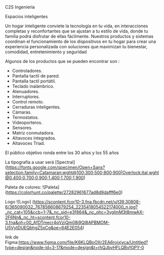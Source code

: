 C2S Ingenieria

Espacios inteligentes

Un hogar inteligente conviete la tecnología en tu vida, en interacciones completas y reconfortantes que se ajustan a tu estilo de vida, donde tu familia podrá disfrutar de ellas fácilmente. Nuestros productos y sistemas coordinan el funcionamiento de los dispositivos en tu hogar para crear una experiencia personalizada con soluciones que maximizan tu bienestar, comodidad, entretenimiento y seguridad

Algunos de los productos que se pueden encontrar son :
- Controladores.
- Pantalla tactil de pared.
- Pantalla tactil portátil.
- Teclado inalámbrico.
- Atenuadores.
- Interruptores.
- Control remoto.
- Cerraduras inteligentes.
- Cámaras.
- Termostatos.
- Videoporteros.
- Sensores.
- Matriz conmutadora.
- Altavoces integrados.
- Altavoces Triad.

El público objetivo ronda entre los 30 años y los 55 años

La tipografía a usar será [Spectral] (https://fonts.google.com/specimen/Open+Sans?selection.family=Catamaran:wght@100;300;500;800;900|Overlock:ital,wght@0,400;0,700;0,900;1,400;1,700;1,900)

Paleta de colores:
![Paleta] (https://colorhunt.co/palette/27282961677ad8d9dafff6e0)

Logo
 ![Logo] (https://scontent.fcor10-3.fna.fbcdn.net/v/t39.30808-6/365090032_767856608679254_2235418054522174000_n.jpg?_nc_cat=105&ccb=1-7&_nc_sid=e3f864&_nc_ohc=3ygImM3t8mwAX-2F6Nn&_nc_ht=scontent.fcor10-3.fna&oh=00_AfDTmecr4qVziQm08i9Ql8APBMOM-U5VytDUEQbhgZ5xCg&oe=64E2E054)

 link de Figma:https://www.figma.com/file/K6KLQBoOXr2EA6rojxiyca/Untitled?type=design&node-id=3-17&mode=design&t=rhQJbvHFLQBvfGPY-0
